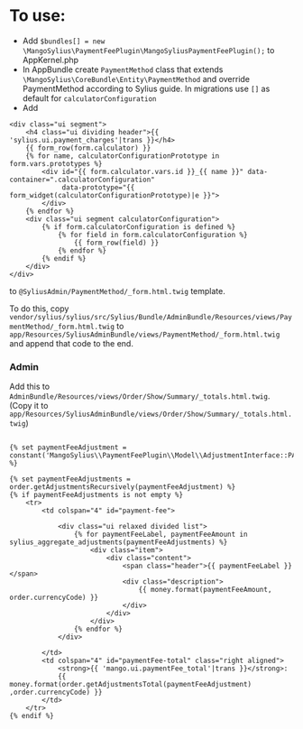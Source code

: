 To use:
=======
- Add `$bundles[] = new \MangoSylius\PaymentFeePlugin\MangoSyliusPaymentFeePlugin();` to AppKernel.php
- In AppBundle create `PaymentMethod` class that extends `\MangoSylius\CoreBundle\Entity\PaymentMethod`
and override PaymentMethod according to Sylius guide.
In migrations use `[]` as default for `calculatorConfiguration`
- Add 
```twig
<div class="ui segment">
	<h4 class="ui dividing header">{{ 'sylius.ui.payment_charges'|trans }}</h4>
	{{ form_row(form.calculator) }}
	{% for name, calculatorConfigurationPrototype in form.vars.prototypes %}
		<div id="{{ form.calculator.vars.id }}_{{ name }}" data-container=".calculatorConfiguration"
			 data-prototype="{{ form_widget(calculatorConfigurationPrototype)|e }}">
		</div>
	{% endfor %}
	<div class="ui segment calculatorConfiguration">
		{% if form.calculatorConfiguration is defined %}
			{% for field in form.calculatorConfiguration %}
				{{ form_row(field) }}
			{% endfor %}
		{% endif %}
	</div>
</div>
```

to `@SyliusAdmin/PaymentMethod/_form.html.twig` template.

To do this, copy `vendor/sylius/sylius/src/Sylius/Bundle/AdminBundle/Resources/views/PaymentMethod/_form.html.twig` 
to `app/Resources/SyliusAdminBundle/views/PaymentMethod/_form.html.twig` and append that code to the end.


### Admin
Add this to `AdminBundle/Resources/views/Order/Show/Summary/_totals.html.twig`.
(Copy it to `app/Resources/SyliusAdminBundle/views/Order/Show/Summary/_totals.html.twig`)

```twig

{% set paymentFeeAdjustment = constant('MangoSylius\\PaymentFeePlugin\\Model\\AdjustmentInterface::PAYMENT_ADJUSTMENT') %}

{% set paymentFeeAdjustments = order.getAdjustmentsRecursively(paymentFeeAdjustment) %}
{% if paymentFeeAdjustments is not empty %}
	<tr>
		<td colspan="4" id="payment-fee">

			<div class="ui relaxed divided list">
				{% for paymentFeeLabel, paymentFeeAmount in sylius_aggregate_adjustments(paymentFeeAdjustments) %}
					<div class="item">
						<div class="content">
							<span class="header">{{ paymentFeeLabel }}</span>
							<div class="description">
								{{ money.format(paymentFeeAmount, order.currencyCode) }}
							</div>
						</div>
					</div>
				{% endfor %}
			</div>

		</td>
		<td colspan="4" id="paymentFee-total" class="right aligned">
			<strong>{{ 'mango.ui.paymentFee_total'|trans }}</strong>:
			{{ money.format(order.getAdjustmentsTotal(paymentFeeAdjustment) ,order.currencyCode) }}
		</td>
	</tr>
{% endif %}
```
